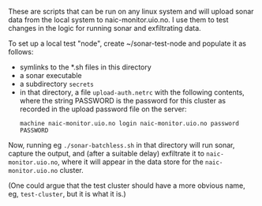 These are scripts that can be run on any linux system and will upload sonar data from the local
system to naic-monitor.uio.no.  I use them to test changes in the logic for running sonar and
exfiltrating data.

To set up a local test "node", create ~/sonar-test-node and populate it as follows:

- symlinks to the *.sh files in this directory
- a sonar executable
- a subdirectory `secrets`
- in that directory, a file `upload-auth.netrc` with the following contents, where the string PASSWORD
  is the password for this cluster as recorded in the upload password file on the server:
  ```
  machine naic-monitor.uio.no login naic-monitor.uio.no password PASSWORD
  ```

Now, running eg `./sonar-batchless.sh` in that directory will run sonar, capture the output, and
(after a suitable delay) exfiltrate it to `naic-monitor.uio.no`, where it will appear in the data
store for the `naic-monitor.uio.no` cluster.

(One could argue that the test cluster should have a more obvious name, eg, `test-cluster`, but it
is what it is.)
